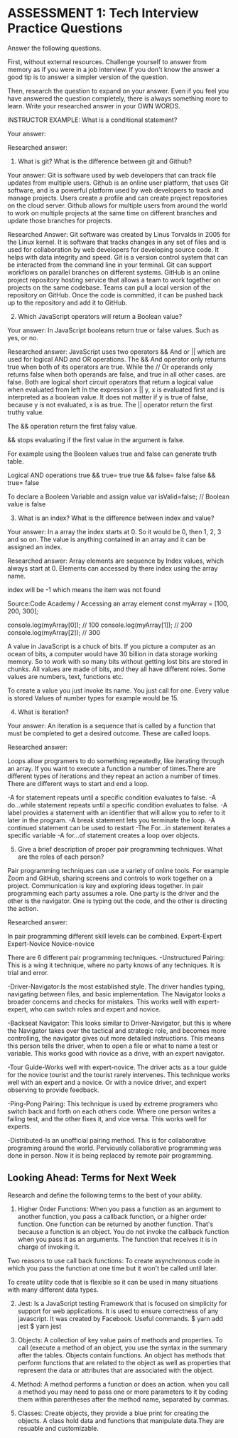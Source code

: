 # ASSESSMENT 1: Tech Interview Practice Questions
Answer the following questions.

First, without external resources. Challenge yourself to answer from memory as if you were in a job interview. If you don't know the answer a good tip is to answer a simpler version of the question.

Then, research the question to expand on your answer. Even if you feel you have answered the question completely, there is always something more to learn. Write your researched answer in your OWN WORDS.

INSTRUCTOR EXAMPLE: What is a conditional statement?

  Your answer:

  Researched answer:


1. What is git? What is the difference between git and Github?

Your answer: Git is software used by web developers that can track file updates from multiple users.
Github is an online user platform, that uses Git software, and is a powerful platform used by web developers to track and manage projects. Users create a profile and can create project repositories on the cloud server. Github allows for multiple users from around the world to work on multiple projects at the same time on different branches and update those branches for projects.

Researched Answer:
Git software was created by Linus Torvalds in 2005 for the Linux kernel.
It is software that tracks changes in any set of files and is used for collaboration by web developers for developing source code.
It helps with data integrity and speed. Git is a version control system that can be interacted from the command line in your terminal. Git can support workflows on parallel branches on different systems.
GitHub is an online project repository hosting service that allows a team to work together on projects on the same codebase. Teams can pull a local version of the repository on GitHub. Once the code is committed, it can be pushed back up to the repository and add it to GitHub.



2. Which JavaScript operators will return a Boolean value?

  Your answer: In JavaScript booleans return true or false values. Such as yes, or no.


Researched answer:
JavaScript uses two operators && And or || which are used for logical AND and OR operations.
The && And operator only returns true when both of its operators are true.
While the // Or operands only returns false when both operands are false, and true in all other cases.
are false. Both are logical short circuit operators that return a logical value when evaluated from left
In the expression x || y, x is evaluated first and is interpreted as a boolean value.
It does not matter if y is true of false, because y is not evaluated, x is as true.
The || operator return the first truthy value.

The && operation return the first falsy value.

&& stops evaluating if the first value in the argument is false.

For example using the Booleen values true and false can generate truth table.

Logical AND operations
true && true= true
true && false= false
false && true= false

To declare a Booleen Variable and assign value
var isValid=false;  // Boolean value is false

3. What is an index? What is the difference between index and value?

  Your answer:  In a array the index starts at 0.
  So it would be 0, then 1, 2, 3 and so on. The value is anything contained in an array and it
  can be assigned an index.

  Researched answer:
  Array elements are sequence by Index values, which always start at 0. Elements can accessed by there index
  using the array name.

  index will be -1 which means the item was not found

  Source:Code Academy
  / Accessing an array element
  const myArray = [100, 200, 300];

  console.log(myArray[0]); // 100
  console.log(myArray[1]); // 200
  console.log(myArray[2]); // 300

A value in JavaScript is a chuck of bits. If you picture a computer as an ocean of bits,
a computer would have 30 billion in data storage working memory.
So to work with so many bits without getting lost
bits are stored in chunks. All values are made of bits, and they all have different roles.
Some values are numbers, text, functions etc.

To create a value you just invoke its name. You just call for one. Every value is stored
Values of number types for example would be 15.


4. What is iteration?

  Your answer: An iteration is a sequence that is called by a function that must
  be completed to get a desired outcome. These are called loops.

  Researched answer:

  Loops allow programers to do something repeatedly, like iterating through an array.
  If you want to execute a function a number of times.There are different types of iterations
  and they repeat an action a number of times. There are different ways to start and end a loop.

-A for statement repeats until a specific condition evaluates to false.
-A do...while statement repeats until a specific condition evaluates to false.
-A label provides a statement with an identifier that will allow you to refer to it later in the program.
-A break statement lets you terminate the loop.
-A continued statement can be used to restart
-The For...in statement iterates a specific variable
-A for...of statement creates a loop over objects.


5. Give a brief description of proper pair programming techniques. What are the roles of each person?

Pair programming techniques can use a variety of online tools. For example Zoom and GitHub, sharing screens and controls to work together on a project. Communication is key and exploring ideas together.
In pair programming each party assumes a role. One party is the driver and the other is the navigator.
One is typing out the code, and the other is directing the action.


  Researched answer:

  In pair programming different skill levels can be combined.
  Expert-Expert
  Expert-Novice
  Novice-novice

There are 6 different pair programming techniques.
-Unstructured Pairing: This is a wing it technique, where no party knows of any techniques.
It is trial and error.

-Driver-Navigator:Is the most established style. The driver handles typing, navigating between files, and basic implementation.
The Navigator looks a broader concerns and checks for mistakes. This works well with expert-expert, who can switch roles and expert and novice.

-Backseat Navigator: This looks similar to Driver-Navigator, but this is where the Navigator takes over the tactical and strategic role, and becomes more controlling, the navigator gives out more detailed instructions. This means this person tells the driver, when to open a file or what to name a test or variable. This works good with novice as a drive, with an expert navigator.

-Tour Guide-Works well with expert-novice. The driver acts as a tour guide for the novice tourist and the tourist rarely intervenes. This technique works well with an expert and a novice. Or with a novice driver, and expert observing to provide feedback.

-Ping-Pong Pairing: This technique is used by extreme programers who switch back and forth on each others code. Where one person writes a failing test, and the other fixes it, and vice versa. This works well for experts.

-Distributed-Is an unofficial pairing method. This is for collaborative programing around the world. Perviously collaborative  programming was done in person. Now it is being replaced by remote pair programming.



## Looking Ahead: Terms for Next Week

Research and define the following terms to the best of your ability.

1. Higher Order Functions: When you pass a function as an argument to another function, you pass a callback function, or a higher order function. One function can be returned by another function. That's because a function is an object. You do not invoke the callback function when you pass it as an arguments.  The function that receives it is in charge of invoking it.

Two reasons to use call back functions: To create asynchronous code in which you pass the function at one time but it won't be called until later.

To create utility code that is flexible so it can be used in many situations with many different data types.

2. Jest: Is a JavaScript testing Framework that is focused on simplicity for support for web applications. It is used to ensure correctness of any javascript.
It was created by Facebook.
Useful commands.
$ yarn add jest
$ yarn jest

3. Objects: A collection of key value pairs of methods and properties. To call (execute a method of an object, you use the syntax in the summary after the tables. Objects contain functions. An object has methods that perform functions that are related to the object as well as properties that represent the data or attributes that are associated with the object.


4. Method: A method performs a function or does an action. when you call a method you may need to pass one or more parameters to it by coding them within parentheses after the method name, separated by commas.


5. Classes: Create objects, they provide a blue print for creating the objects. A class hold data and functions that manipulate data.They are resuable and customizable.
